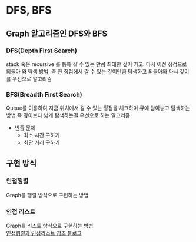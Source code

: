 # DFS, BFS
## Graph  알고리즘인  DFS와  BFS
### DFS(Depth First Search)
stack 혹은 recursive 를 통해 갈 수 있는 만큼 최대한 깊이 가고. 다시 이전 정점으로 되돌아 와 탐색 방법, 즉
한 정점에서 갈 수 있는 깊이만큼 탐색하고 되돌아와 다시 깊이를 우선으로 알고리즘

### BFS(Breadth First Search)
Queue를 이용하여 지금 위치에서 갈 수 있는 정점을 체크하며 큐에 담아놓고 탐색하는 방법
즉 깊이보다 넓게 탐색하는걸 우선으로 하는 알고리즘
- 빈출 문제
    - 최소 시간 구하기
    - 최단 거리 구하기
## 구현 방식
### 인접행렬
Graph를 행렬 방식으로 구현하는 방법
### 인접 리스트
Graph를 리스트 방식으로 구현하는 방법
<br>
[인접행렬과 인접리스트 참조 블로그](https://sarah950716.tistory.com/12)
